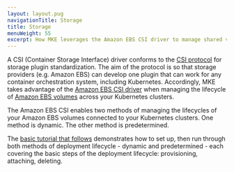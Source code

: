 ```yaml
---
layout: layout.pug
navigationTitle: Storage
title: Storage
menuWeight: 55
excerpt: How MKE leverages the Amazon EBS CSI driver to manage shared volumes
---
```


A CSI (Container Storage Interface) driver conforms to the [CSI protocol](https://github.com/container-storage-interface/spec/blob/master/spec.md) for storage plugin standardization. The aim of the protocol is so that storage providers (e.g. Amazon EBS) can develop one plugin that can work for any container orchestration system, including Kubernetes. Accordingly, MKE takes advantage of the [Amazon EBS CSI driver]() when managing the lifecycle of [Amazon EBS volumes]() across your Kubernetes clusters.

The Amazon EBS CSI enables two methods of managing the lifecycles of your Amazon EBS volumes connected to your Kubernetes clusters. One method is dynamic. The other method is predetermined.

The [basic tutorial that follows](/tutorial-kubernetes-storage-basic) demonstrates how to set up, then run through both methods of deployment lifecycle - dynamic and predetermined - each covering the basic steps of the deployment lifecycle: provisioning, attaching, deleting.
